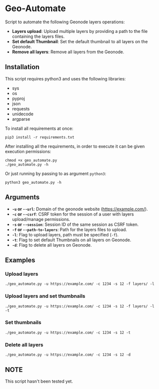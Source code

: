 # Geo-Automate

Script to automate the following Geonode layers operations:

- **Layers upload**: Upload multiple layers by providing a path to the file containing the layers files.
- **Set default Thumbnail**: Set the default thumbnail to all layers on the Geonode.
- **Remove all layers**: Remove all layers from the Geonode.

## Installation 

This script requires python3 and uses the following libraries:

- sys
- os
- pyproj
- json
- requests
- unidecode
- argparse


To install all requirements at once:

```
pip3 install -r requirements.txt
```

After installing all the requirements, in order to execute it can be given execution permissions:

```
chmod +x geo_automate.py
./geo_automate.py -h
```

Or just running by passing to as argument `python3`:

```
python3 geo_automate.py -h
```

## Arguments 

- **`-u` or `--url`**: Domain of the geonode website (https://example.com/).
- **`-c` or `--csrf`**: CSRF token for the session of a user with layers upload/manage permissions.
- **`-s` or `--session`**: Session ID of the same session as CSRF token.
- **`-f` or `--path-to-layers`**: Path for the layers files to upload.
- **`-l`**: Flag to upload layers, path must be specified (`-f`).
- **`-t`**: Flag to set default Thumbnails on all layers on Geonode.
- **`-d`**: Flag to delete all layers on Geonode.


## Examples

### Upload layers

```
./geo_automate.py -u https://example.com/ -c 1234 -s 12 -f layers/ -l
```

### Upload layers and set thumbnails

```
./geo_automate.py -u https://example.com/ -c 1234 -s 12 -f layers/ -l -t
```

### Set thumbnails

```
./geo_automate.py -u https://example.com/ -c 1234 -s 12 -t
```

### Delete all layers

```
./geo_automate.py -u https://example.com/ -c 1234 -s 12 -d
```

## NOTE 

This script hasn't been tested yet.
